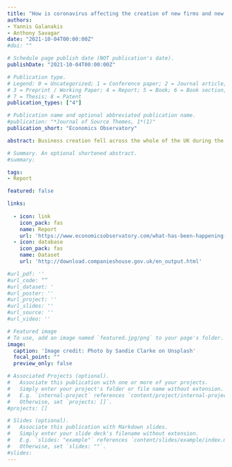 ```yaml
---
title: "How is coronavirus affecting the creation of new firms and new jobs?"
authors:
- Yannis Galanakis
- Anthony Savagar
date: "2021-10-04T00:00:00Z"
#doi: ""

# Schedule page publish date (NOT publication's date).
publishDate: "2021-10-04T00:00:00Z"

# Publication type.
# Legend: 0 = Uncategorized; 1 = Conference paper; 2 = Journal article;
# 3 = Preprint / Working Paper; 4 = Report; 5 = Book; 6 = Book section;
# 7 = Thesis; 8 = Patent
publication_types: ["4"]

# Publication name and optional abbreviated publication name.
#publication: "*Journal of Source Themes, 1*(1)"
publication_short: "Economics Observatory"

abstract: Business creation fell across the whole of the UK during the first lockdown but boomed during the second and third. Certain regions and sectors have recovered faster than others, notably London, and wholesale and retail trade.

# Summary. An optional shortened abstract.
#summary: 

tags:
- Report

featured: false

links:
  
  - icon: link
    icon_pack: fas
    name: Report
    url: 'https://www.economicsobservatory.com/what-has-been-happening-to-firm-creation-by-uk-region-and-sector'
  - icon: database
    icon_pack: fas
    name: Dataset
    url: 'http://download.companieshouse.gov.uk/en_output.html'

#url_pdf: ''
#url_code: “”
#url_dataset: '
#url_poster: ''
#url_project: ''
#url_slides: ''
#url_source: ''
#url_video: ''

# Featured image
# To use, add an image named `featured.jpg/png` to your page's folder. 
image:
  caption: 'Image credit: Photo by Sandie Clarke on Unsplash'
  focal_point: ""
  preview_only: false

# Associated Projects (optional).
#   Associate this publication with one or more of your projects.
#   Simply enter your project's folder or file name without extension.
#   E.g. `internal-project` references `content/project/internal-project/index.md`.
#   Otherwise, set `projects: []`.
#projects: []

# Slides (optional).
#   Associate this publication with Markdown slides.
#   Simply enter your slide deck's filename without extension.
#   E.g. `slides: "example"` references `content/slides/example/index.md`.
#   Otherwise, set `slides: ""`.
#slides:
---
```


